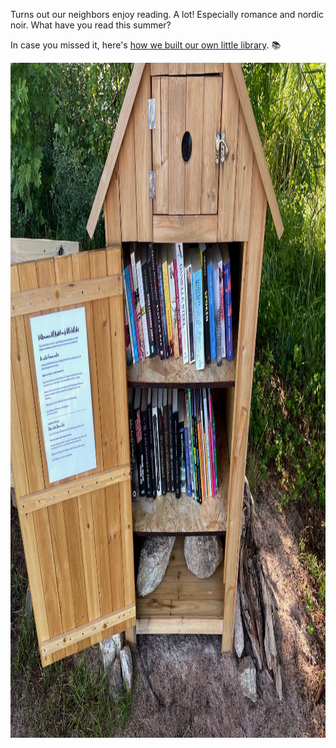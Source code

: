 ---
---

Turns out our neighbors enjoy reading. A lot! Especially romance and nordic noir. What have you read this summer? 

In case you missed it, here's [how we built our own little library](https://dahlstrand.net/1656193517/). 📚

<img src="/images/lilla-biblioteket-2.jpg" alt="A tiny shed at a beach with the door opened. Inside there are two shelves filled with books." width="1440" height="1080" />
